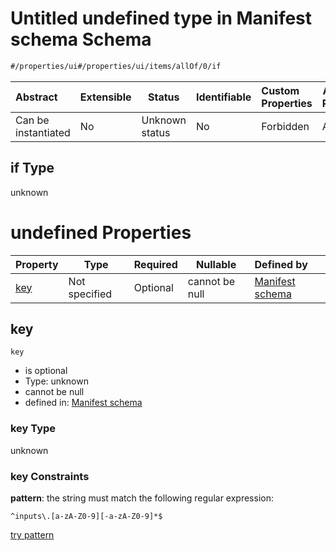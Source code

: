 # Untitled undefined type in Manifest schema Schema

```txt
#/properties/ui#/properties/ui/items/allOf/0/if
```




| Abstract            | Extensible | Status         | Identifiable | Custom Properties | Additional Properties | Access Restrictions | Defined In                                                            |
| :------------------ | ---------- | -------------- | ------------ | :---------------- | --------------------- | ------------------- | --------------------------------------------------------------------- |
| Can be instantiated | No         | Unknown status | No           | Forbidden         | Allowed               | none                | [manifest.schema.json\*](manifest.schema.json "open original schema") |

## if Type

unknown

# undefined Properties

| Property    | Type          | Required | Nullable       | Defined by                                                                                                                                                                                         |
| :---------- | ------------- | -------- | -------------- | :------------------------------------------------------------------------------------------------------------------------------------------------------------------------------------------------- |
| [key](#key) | Not specified | Optional | cannot be null | [Manifest schema](manifest-properties-computational-tool-form-ui-definition-list-of-ui-definitions-allof-0-if-properties-key.md "\#/properties/ui#/properties/ui/items/allOf/0/if/properties/key") |

## key




`key`

-   is optional
-   Type: unknown
-   cannot be null
-   defined in: [Manifest schema](manifest-properties-computational-tool-form-ui-definition-list-of-ui-definitions-allof-0-if-properties-key.md "\#/properties/ui#/properties/ui/items/allOf/0/if/properties/key")

### key Type

unknown

### key Constraints

**pattern**: the string must match the following regular expression: 

```regexp
^inputs\.[a-zA-Z0-9][-a-zA-Z0-9]*$
```

[try pattern](https://regexr.com/?expression=%5Einputs%5C.%5Ba-zA-Z0-9%5D%5B-a-zA-Z0-9%5D*%24 "try regular expression with regexr.com")

